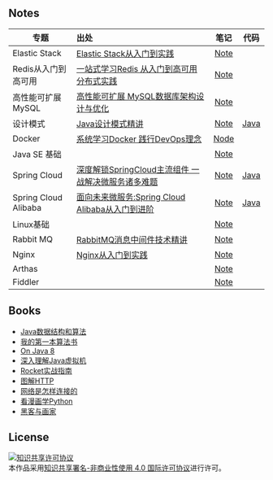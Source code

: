 ## Notes

| 专题                 | 出处                                                         |                    笔记                    |                             代码                             |
| -------------------- | :----------------------------------------------------------- | :----------------------------------------: | :----------------------------------------------------------: |
| Elastic Stack        | [Elastic Stack从入门到实践](https://coding.imooc.com/class/181.html) |    [Note](docs/Database/Class-Elastic-Stack)    |                                                              |
| Redis从入门到高可用  | [一站式学习Redis 从入门到高可用分布式实践](https://coding.imooc.com/class/151.html) | [Note](docs/Database/Class-Redis从入门到高可用) |                                                              |
| 高性能可扩展MySQL    | [高性能可扩展 MySQL数据库架构设计与优化](https://coding.imooc.com/class/79.html) |  [Note](docs/Database/Class-高性能可扩展MySQL)  |                                                              |
| 设计模式             | [Java设计模式精讲](https://coding.imooc.com/class/chapter/270.html) |      [Note](docs/Database/Class-设计模式)       | [Java](https://github.com/codeashen/Java-Journey/tree/master/Design-Patterns) |
| Docker               | [系统学习Docker 践行DevOps理念](https://coding.imooc.com/class/189.html) |        [Node](docs/DevOps/Class-Docker)         |                                                              |
| Java SE 基础         |                                                              |      [Note](docs/Java/Note-JavaSE-Base.md)      |                                                              |
| Spring Cloud         | [深度解锁SpringCloud主流组件 一战解决微服务诸多难题](https://coding.imooc.com/class/396.html) |      [Note](docs/Java/Class-Spring-Cloud)       | [Java](https://github.com/codeashen/Project-Journey/tree/master/Movie-Cloud) |
| Spring Cloud Alibaba | [面向未来微服务:Spring Cloud Alibaba从入门到进阶](https://coding.imooc.com/class/358.html) |  [Note](docs/Java/Class-Spring-Cloud-Alibaba)   | [Java](https://github.com/codeashen/Java-Journey/tree/master/Spring-Cloud-Alibaba) |
| Linux基础            |                                                              |        [Note](docs/Linux/Note-Linux.md)         |                                                              |
| Rabbit MQ            | [RabbitMQ消息中间件技术精讲](https://coding.imooc.com/class/262.html) |         [Note](docs/MQ/Class-RabbitMQ)          |                                                              |
| Nginx                | [Nginx从入门到实践](https://coding.imooc.com/class/121.html) |         [Note](docs/Nginx/Class-Nginx)          |                                                              |
| Arthas               |                                                              |        [Note](docs/Tool/Tool-Arthas.md)         |                                                              |
| Fiddler              |                                                              |        [Note](docs/Tool/Tool-Fiddler.md)        |                                                              |

## Books

- [Java数据结构和算法](docs/Data%20Structures%20&%20Algorithms/Book-Java数据结构和算法.md)
- [我的第一本算法书](docs/Data%20Structures%20&%20Algorithms/Book-我的第一本算法书.md)
- [On Java 8](docs/Java/Book-On-Java-8.md)
- [深入理解Java虚拟机](docs/Java/Book-深入理解Java虚拟机.md)
- [Rocket实战指南](docs/MQ/Book-RabbitMQ实战指南.md)
- [图解HTTP](docs/Network/Book-图解HTTP.md)
- [网络是怎样连接的](docs/Network/Book-网络是怎样连接的.md)
- [看漫画学Python](docs/Python/Book-看漫画学Python.md)
- [黑客与画家](docs/Other/Book-黑客与画家.md)

## License

<a rel="license" href="http://creativecommons.org/licenses/by-nc/4.0/"><img alt="知识共享许可协议" style="border-width:0" src="https://i.creativecommons.org/l/by-nc/4.0/88x31.png" /></a><br />本作品采用<a rel="license" href="http://creativecommons.org/licenses/by-nc/4.0/">知识共享署名-非商业性使用 4.0 国际许可协议</a>进行许可。

